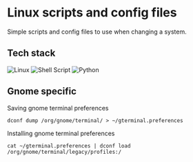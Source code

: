 # Linux scripts and config files
Simple scripts and config files to use when changing a system.

## Tech stack
![Linux](https://img.shields.io/badge/Linux-FCC624?style=for-the-badge&logo=linux&logoColor=black)
![Shell Script](https://img.shields.io/badge/shell_script-%23121011.svg?style=for-the-badge&logo=gnu-bash&logoColor=white)
![Python](https://img.shields.io/badge/python-3670A0?style=for-the-badge&logo=python&logoColor=ffdd54)

## Gnome specific

Saving gnome terminal preferences
```
dconf dump /org/gnome/terminal/ > ~/gterminal.preferences
```

Installing gnome terminal preferences
```
cat ~/gterminal.preferences | dconf load /org/gnome/terminal/legacy/profiles:/
```
